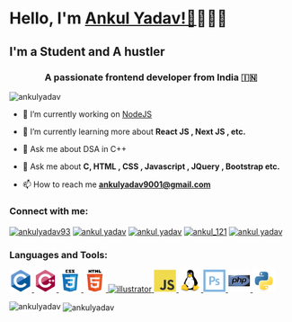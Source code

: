 # Hello, I'm <a href="https://www.facebook.com/profile.php?id=100043219777932">Ankul Yadav!👋</a>🧑🏾‍💻

## I'm a Student and A hustler
<h3 align="center">A passionate frontend developer from India 🇮🇳</h3>

<p align="left"> <img src="https://komarev.com/ghpvc/?username=ankulyadav&label=Profile%20views&color=0e75b6&style=flat" alt="ankulyadav" /> </p>

- 🔭 I’m currently working on [NodeJS](https://developer.mozilla.org/en-US/docs/Learn/JavaScript/First_steps/What_is_JavaScript)

- 🌱 I’m currently learning more about **React JS , Next JS ,  etc.**

- 🌱 Ask me about DSA in C++ 

- 💬 Ask me about **C, HTML , CSS , Javascript , JQuery , Bootstrap etc.**

- 📫 How to reach me **ankulyadav9001@gmail.com**

<h3 align="left">Connect with me:</h3>
<p align="left">
<a href="https://twitter.com/ankulyadav93" target="blank"><img align="center" src="https://raw.githubusercontent.com/rahuldkjain/github-profile-readme-generator/master/src/images/icons/Social/twitter.svg" alt="ankulyadav93" height="30" width="40" /></a>
<a href="https://linkedin.com/in/ankul yadav" target="blank"><img align="center" src="https://raw.githubusercontent.com/rahuldkjain/github-profile-readme-generator/master/src/images/icons/Social/linked-in-alt.svg" alt="ankul yadav" height="30" width="40" /></a>
<a href="https://fb.com/ankul yadav" target="blank"><img align="center" src="https://raw.githubusercontent.com/rahuldkjain/github-profile-readme-generator/master/src/images/icons/Social/facebook.svg" alt="ankul yadav" height="30" width="40" /></a>
<a href="https://instagram.com/ankul_121" target="blank"><img align="center" src="https://raw.githubusercontent.com/rahuldkjain/github-profile-readme-generator/master/src/images/icons/Social/instagram.svg" alt="ankul_121" height="30" width="40" /></a>
<a href="https://auth.geeksforgeeks.org/user/ankul yadav" target="blank"><img align="center" src="https://raw.githubusercontent.com/rahuldkjain/github-profile-readme-generator/master/src/images/icons/Social/geeks-for-geeks.svg" alt="ankul yadav" height="30" width="40" /></a>
</p>

<h3 align="left">Languages and Tools:</h3>
<p align="left"> <a href="https://www.cprogramming.com/" target="_blank"> <img src="https://raw.githubusercontent.com/devicons/devicon/master/icons/c/c-original.svg" alt="c" width="40" height="40"/> </a> <a href="https://www.w3schools.com/cpp/" target="_blank"> <img src="https://raw.githubusercontent.com/devicons/devicon/master/icons/cplusplus/cplusplus-original.svg" alt="cplusplus" width="40" height="40"/> </a> <a href="https://www.w3schools.com/css/" target="_blank"> <img src="https://raw.githubusercontent.com/devicons/devicon/master/icons/css3/css3-original-wordmark.svg" alt="css3" width="40" height="40"/> </a> <a href="https://www.w3.org/html/" target="_blank"> <img src="https://raw.githubusercontent.com/devicons/devicon/master/icons/html5/html5-original-wordmark.svg" alt="html5" width="40" height="40"/> </a> <a href="https://www.adobe.com/in/products/illustrator.html" target="_blank"> <img src="https://www.vectorlogo.zone/logos/adobe_illustrator/adobe_illustrator-icon.svg" alt="illustrator" width="40" height="40"/> </a> <a href="https://developer.mozilla.org/en-US/docs/Web/JavaScript" target="_blank"> <img src="https://raw.githubusercontent.com/devicons/devicon/master/icons/javascript/javascript-original.svg" alt="javascript" width="40" height="40"/> </a> <a href="https://www.linux.org/" target="_blank"> <img src="https://raw.githubusercontent.com/devicons/devicon/master/icons/linux/linux-original.svg" alt="linux" width="40" height="40"/> </a> <a href="https://www.photoshop.com/en" target="_blank"> <img src="https://raw.githubusercontent.com/devicons/devicon/master/icons/photoshop/photoshop-line.svg" alt="photoshop" width="40" height="40"/> </a> <a href="https://www.php.net" target="_blank"> <img src="https://raw.githubusercontent.com/devicons/devicon/master/icons/php/php-original.svg" alt="php" width="40" height="40"/> </a> <a href="https://www.python.org" target="_blank"> <img src="https://raw.githubusercontent.com/devicons/devicon/master/icons/python/python-original.svg" alt="python" width="40" height="40"/> </a> </p>

<p><img align="left" src="https://github-readme-stats.vercel.app/api/top-langs?username=ankulyadav&show_icons=true&locale=en&layout=compact" alt="ankulyadav" /></p>

<p>&nbsp;<img align="center" src="https://github-readme-stats.vercel.app/api?username=ankulyadav&show_icons=true&locale=en" alt="ankulyadav" /></p>
